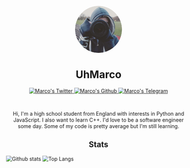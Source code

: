 <p align="center">
    <img style="border-radius: 100px" width="128" height="128" src="https://raw.githubusercontent.com/UhMarco/UhMarco/master/circle-cropped.png?size=2048">
</p>

<h1 align="center">UhMarco</h1>

<p align="center">
  <a href="https://twitter.com/ignAshlan">
    <img alt="Marco's Twitter" width="22px" src="https://cdn.jsdelivr.net/npm/simple-icons@v3/icons/twitter.svg" />
  </a>

  <a href="https://github.com/UhMarco">
    <img alt="Marco's Github" width="22px" src="https://cdn.jsdelivr.net/npm/simple-icons@v3/icons/github.svg" />
  </a>

  <a href="https://t.me/ignAshlan">
    <img alt="Marco's Telegram" width="22px" src="https://cdn.jsdelivr.net/npm/simple-icons@v3/icons/telegram.svg" />
  </a>
</p>

<br/>

<p align="center">
    Hi, I'm a high school student from England with interests in Python and JavaScript. I also want to learn C++. I'd love to be a software engineer some day. Some of my code is pretty average but I'm still learning.
</p>

<h2 align="center">Stats</h2>


![Github stats](https://github-readme-stats.vercel.app/api?username=UhMarco&count_private=true&show_icons=true&include_all_commits=true&hide_title=true)
![Top Langs](https://github-readme-stats.vercel.app/api/top-langs/?username=UhMarco&layout=compact)
